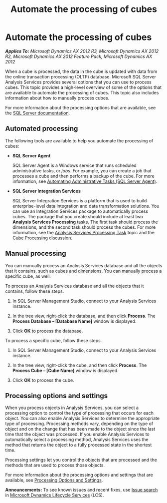 ﻿---
title: Automate the processing of cubes
TOCTitle: Automate the processing of cubes
ms:assetid: 4b5e2423-fefd-490f-8561-a09eccedcc78
ms:mtpsurl: https://technet.microsoft.com/en-us/library/Dd309669(v=AX.60)
ms:contentKeyID: 35132625
ms.date: 06/03/2014
mtps_version: v=AX.60
---

# Automate the processing of cubes 


_**Applies To:** Microsoft Dynamics AX 2012 R3, Microsoft Dynamics AX 2012 R2, Microsoft Dynamics AX 2012 Feature Pack, Microsoft Dynamics AX 2012_

When a cube is processed, the data in the cube is updated with data from the online transaction processing (OLTP) database. Microsoft SQL Server Analysis Services provides several options that you can use to process cubes. This topic provides a high-level overview of some of the options that are available to automate the processing of cubes. This topic also includes information about how to manually process cubes.

For more information about the processing options that are available, see the [SQL Server documentation](http://technet.microsoft.com/en-us/library/ms174860\(v=sql.105\).aspx).

## Automated processing

The following tools are available to help you automate the processing of cubes:

  - **SQL Server Agent**
    
    SQL Server Agent is a Windows service that runs scheduled administrative tasks, or *jobs*. For example, you can create a job that processes a cube and then performs a backup of the cube. For more information, see [Automating Administrative Tasks (SQL Server Agent)](http://technet.microsoft.com/en-us/library/ms187061\(sql.105\).aspx).

  - **SQL Server Integration Services**
    
    SQL Server Integration Services is a platform that is used to build enterprise-level data integration and data transformation solutions. You can use an Integration Services package to automatically process cubes. The package that you create should include at least two **Analysis Services Processing** tasks. The first task should process the dimensions, and the second task should process the cubes. For more information, see the [Analysis Services Processing Task](http://technet.microsoft.com/en-us/library/ms141779.aspx) topic and the [Cube Processing](http://social.technet.microsoft.com/forums/en-us/sqldatawarehousing/thread/208d3553-f92a-4929-8747-9002fda68fb7) discussion.

## Manual processing

You can manually process an Analysis Services database and all the objects that it contains, such as cubes and dimensions. You can manually process a specific cube, as well.

To process an Analysis Services database and all the objects that it contains, follow these steps.

1.  In SQL Server Management Studio, connect to your Analysis Services instance.

2.  In the tree view, right-click the database, and then click **Process**. The **Process Database – \[Database Name\]** window is displayed.

3.  Click **OK** to process the database.

To process a specific cube, follow these steps.

1.  In SQL Server Management Studio, connect to your Analysis Services instance.

2.  In the tree view, right-click the cube, and then click **Process**. The **Process Cube – \[Cube Name\]** window is displayed.

3.  Click **OK** to process the cube.

## Processing options and settings

When you process objects in Analysis Services, you can select a processing option to control the type of processing that occurs for each object. You can also enable Analysis Services to determine the appropriate type of processing. Processing methods vary, depending on the type of object and on the change that has been made to the object since the last time that the object was processed. If you enable Analysis Services to automatically select a processing method, Analysis Services uses the method that returns the object to a fully processed state in the shortest time.

Processing settings let you control the objects that are processed and the methods that are used to process those objects.

For more information about the processing options and settings that are available, see [Processing Options and Settings](http://technet.microsoft.com/en-us/library/ms174774\(sql.105\).aspx).

  
**Announcements:** To see known issues and recent fixes, use [Issue search](http://go.microsoft.com/fwlink/?linkid=389258) in [Microsoft Dynamics Lifecycle Services](http://go.microsoft.com/fwlink/?linkid=306505) (LCS).

